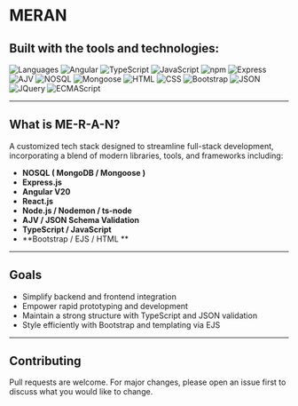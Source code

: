 # MERAN
## Built with the tools and technologies:

![Languages](https://img.shields.io/badge/Languages-(6)-blue)
![Angular](https://img.shields.io/badge/-Angular_V20-red)
![TypeScript](https://img.shields.io/badge/-TypeScript-blue)
![JavaScript](https://img.shields.io/badge/-JavaScript-yellow)
![npm](https://img.shields.io/badge/-npm-red)
![Express](https://img.shields.io/badge/Express-green)
![AJV](https://img.shields.io/badge/-AJV_Validation-orange)
![NOSQL](https://img.shields.io/badge/NOSQL-cyan)
![Mongoose](https://img.shields.io/badge/Mongoose-orange)
![HTML](https://img.shields.io/badge/-HTML5-lightgrey)
![CSS](https://img.shields.io/badge/CSS3-blue)
![Bootstrap](https://img.shields.io/badge/-Bootstrap-purple)
![JSON](https://img.shields.io/badge/-JSON-lightgrey)
![JQuery](https://img.shields.io/badge/-JQuery-lightgrey)
![ECMAScript](https://img.shields.io/badge/ECMAScript-green)

---

## What is ME-R-A-N?

A customized tech stack designed to streamline full-stack development, incorporating a blend of modern libraries, tools, and frameworks including:

- **NOSQL ( MongoDB / Mongoose )**
- **Express.js**
- **Angular V20**
- **React.js**
- **Node.js / Nodemon / ts-node**
- **AJV / JSON Schema Validation**
- **TypeScript / JavaScript**
- **Bootstrap / EJS / HTML **

---

## Goals

- Simplify backend and frontend integration
- Empower rapid prototyping and development
- Maintain a strong structure with TypeScript and JSON validation
- Style efficiently with Bootstrap and templating via EJS

---

## Contributing

Pull requests are welcome. For major changes, please open an issue first to discuss what you would like to change.

